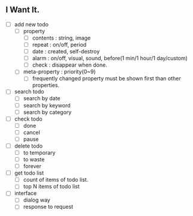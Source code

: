 I Want It.
---

- [ ] add new todo
	- [ ] property
		- [ ] contents : string, image
		- [ ] repeat : on/off, period
		- [ ] date : created, self-destroy
		- [ ] alarm : on/off, visual, sound, before(1 min/1 hour/1 day/custom)
		- [ ] check : disappear when done.
	- [ ] meta-property : priority(0~9)
		- [ ] frequently changed property must be shown first than other properties.
- [ ] search todo
	- [ ] search by date
	- [ ] search by keyword
	- [ ] search by category
- [ ] check todo
	- [ ] done
	- [ ] cancel
	- [ ] pause
- [ ] delete todo
	- [ ] to temporary
	- [ ] to waste
	- [ ] forever
- [ ] get todo list
	- [ ] count of items of todo list.
	- [ ] top N items of todo list
- [ ] interface
	- [ ] dialog way
	- [ ] response to request
